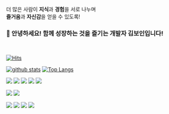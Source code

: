 더 많은 사람이 **지식**과 **경험**을 서로 나누며   
**즐거움**과 **자신감**을 얻을 수 있도록!

### 💛 안녕하세요! 함께 성장하는 것을 즐기는 개발자 김보인입니다!
<br/>  
  
[![Hits](https://hits.seeyoufarm.com/api/count/incr/badge.svg?url=https%3A%2F%2Fgithub.com%2FBoin-Kau&count_bg=%231E40CA&title_bg=%23555555&icon=&icon_color=%23E7E7E7&title=hits&edge_flat=false)](https://hits.seeyoufarm.com)

[![github stats](https://github-readme-stats.vercel.app/api?username=Boin-Kau&show_icons=true&hide_border=true&theme=radical)](https://github.com/Boin-Kau)
[![Top Langs](https://github-readme-stats.vercel.app/api/top-langs/?username=Boin-Kau&layout=compact&theme=radical)](https://github.com/Boin-Kau)

<a href="" target="_blank"><img src="https://img.shields.io/badge/html5-%23E34F26.svg?style=for-the-badge&logo=html5&logoColor=white"/></a>
<a href="" target="_blank"><img src="https://img.shields.io/badge/css3-%231572B6.svg?style=for-the-badge&logo=css3&logoColor=white"/></a>
<a href="" target="_blank"><img src="https://img.shields.io/badge/javascript-%23323330.svg?style=for-the-badge&logo=javascript&logoColor=%23F7DF1E"/></a>
<a href="" target="_blank"><img src="https://img.shields.io/badge/typescript-%23007ACC.svg?style=for-the-badge&logo=typescript&logoColor=white"/></a>
<a href="" target="_blank"><img src="https://img.shields.io/badge/kotlin-%230095D5.svg?style=for-the-badge&logo=kotlin&logoColor=white"/></a>

<a href="" target="_blank"><img src="https://img.shields.io/badge/express.js-%23404d59.svg?style=for-the-badge&logo=express&logoColor=%2361DAFB"/></a>
<a href="" target="_blank"><img src="https://img.shields.io/badge/node.js-6DA55F?style=for-the-badge&logo=node.js&logoColor=white"/></a>

<a href="" target="_blank"><img src="https://img.shields.io/badge/react-%2320232a.svg?style=for-the-badge&logo=react&logoColor=%2361DAFB"/></a>
<a href="" target="_blank"><img src="https://img.shields.io/badge/redux-%23593d88.svg?style=for-the-badge&logo=redux&logoColor=white"/></a>
<a href="" target="_blank"><img src="https://img.shields.io/badge/styled--components-DB7093?style=for-the-badge&logo=styled-components&logoColor=white"/></a>
<a href="" target="_blank"><img src="https://img.shields.io/badge/Android-3DDC84?style=for-the-badge&logo=android&logoColor=white"/></a>
